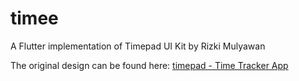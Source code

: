 # timee

A Flutter implementation of Timepad UI Kit by Rizki Mulyawan

The original design can be found here: [timepad - Time Tracker App](https://www.figma.com/community/file/877861267642234232)
